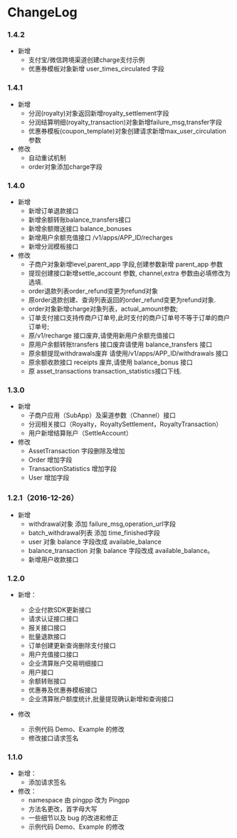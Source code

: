 # ChangeLog

### 1.4.2
- 新增
    - 支付宝/微信跨境渠道创建charge支付示例
    - 优惠券模板对象新增 user_times_circulated 字段

### 1.4.1
- 新增
    - 分润(royalty)对象返回新增royalty_settlement字段
    - 分润结算明细(royalty_transaction)对象新增failure_msg,transfer字段
    - 优惠券模板(coupon_template)对象创建请求新增max_user_circulation参数
- 修改
    - 自动重试机制
    - order对象添加charge字段

### 1.4.0
- 新增
	- 新增订单退款接口
	- 新增余额转账balance_transfers接口
	- 新增余额赠送接口 balance_bonuses
	- 新增用户余额充值接口 /v1/apps/APP_ID/recharges
	- 新增分润模板接口
- 修改
	- 子商户对象新增level,parent_app 字段,创建参数新增 parent_app 参数
	- 提现创建接口新增settle_account 参数, channel,extra 参数由必填修改为选填.
	- order退款列表order_refund变更为refund对象
	- 原order退款创建、查询列表返回的order_refund变更为refund对象.
	- order对象新增charge对象列表，actual_amount参数;
	- 订单支付接口支持传商户订单号,此时支付的商户订单号不等于订单的商户订单号;
	- 原/v1/recharge 接口废弃,请使用新用户余额充值接口
	- 原用户余额转账transfers 接口废弃请使用 balance_transfers 接口
	- 原余额提现withdrawals废弃 请使用/v1/apps/APP_ID/withdrawals 接口
	- 原余额收款接口 receipts 废弃,请使用 balance_bonus 接口
	- 原 asset_transactions transaction_statistics接口下线.

### 1.3.0
- 新增
	- 子商户应用（SubApp）及渠道参数（Channel）接口
	- 分润相关接口（Royalty，RoyaltySettlement，RoyaltyTransaction）
	- 用户新增结算账户（SettleAccount）
- 修改
	- AssetTransaction 字段删除及增加
	- Order 增加字段
	- TransactionStatistics 增加字段
	- User 增加字段

### 1.2.1（2016-12-26）
- 新增
    - withdrawal对象 添加 failure_msg,operation_url字段
    - batch_withdrawal列表 添加 time_finished字段
    - user 对象 balance 字段改成 available_balance
    - balance_transaction 对象 balance 字段改成 available_balance。
    - 新增用户收款接口
### 1.2.0
- 新增：
    - 企业付款SDK更新接口  
    - 请求认证接口接口  
    - 报关接口接口  
    - 批量退款接口  
    - 订单创建更新查询删除支付接口  
    - 用户充值接口接口  
    - 企业清算账户交易明细接口  
    - 用户接口    
    - 余额转账接口  
    - 优惠券及优惠券模板接口  
    - 企业清算账户额度统计,批量提现确认新增和查询接口

- 修改
    - 示例代码 Demo、Example 的修改  
    - 修改接口请求签名

### 1.1.0
- 新增：  
    - 添加请求签名
- 修改：  
    - namespace 由 pingpp 改为 Pingpp  
    - 方法名更改，首字母大写  
    - 一些细节以及 bug 的改进和修正  
    - 示例代码 Demo、Example 的修改

